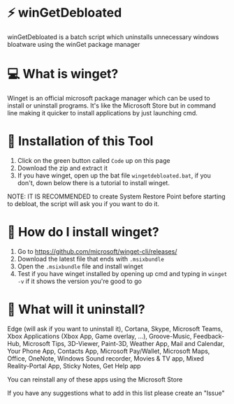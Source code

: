 # ⚡ winGetDebloated
winGetDebloated is a batch script which uninstalls unnecessary windows bloatware using the winGet package manager

# 💻 What is winget?
Winget is an official microsoft package manager which can be used to install or uninstall programs.
It's like the Microsoft Store but in command line making it quicker to install applications by just launching cmd.

# 🚀 Installation of this Tool
1. Click on the green button called `Code` up on this page
2. Download the zip and extract it
3. If you have winget, open up the bat file `wingetdebloated.bat`, if you don't, down below there is a tutorial to install winget.

NOTE: IT IS RECOMMENDED to create System Restore Point before starting to debloat, the script will ask you if you want to do it.

# 👾 How do I install winget?
1. Go to https://github.com/microsoft/winget-cli/releases/
2. Download the latest file that ends with `.msixbundle`
3. Open the `.msixbundle` file and install winget
4. Test if you have winget installed by opening up cmd and typing in `winget -v` if it shows the version you're good to go

# 🍵 What will it uninstall?
Edge (will ask if you want to uninstall it), Cortana, Skype, Microsoft Teams, Xbox Applications (Xbox App, Game overlay, ...), Groove-Music, Feedback-Hub, Microsoft Tips, 3D-Viewer, Paint-3D, Weather App, Mail and Calendar, Your Phone App, Contacts App, Microsoft Pay/Wallet, Microsoft Maps, Office, OneNote, Windows Sound recorder, Movies & TV app, Mixed Reality-Portal App, Sticky Notes, Get Help app


You can reinstall any of these apps using the Microsoft Store

If you have any suggestions what to add in this list please create an "Issue"
